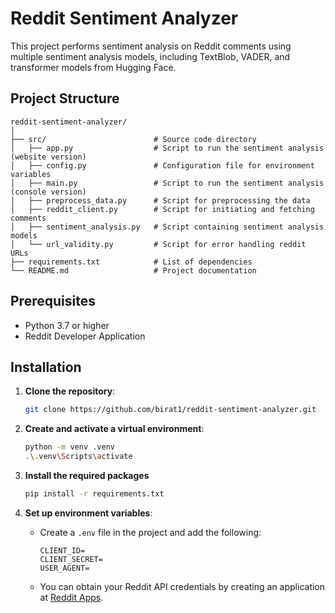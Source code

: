 # Reddit Sentiment Analyzer

This project performs sentiment analysis on Reddit comments using multiple sentiment analysis models, including TextBlob, VADER, and transformer models from Hugging Face.

## Project Structure

```plaintext
reddit-sentiment-analyzer/
│
├── src/                        # Source code directory
│   ├── app.py                  # Script to run the sentiment analysis (website version)
│   ├── config.py               # Configuration file for environment variables
│   ├── main.py                 # Script to run the sentiment analysis (console version)
│   ├── preprocess_data.py      # Script for preprocessing the data
│   ├── reddit_client.py        # Script for initiating and fetching comments
│   ├── sentiment_analysis.py   # Script containing sentiment analysis models
│   └── url_validity.py         # Script for error handling reddit URLs
├── requirements.txt            # List of dependencies
└── README.md                   # Project documentation
```

## Prerequisites

- Python 3.7 or higher
- Reddit Developer Application

## Installation

1. **Clone the repository**:

    ```sh
    git clone https://github.com/birat1/reddit-sentiment-analyzer.git
    ```

2. **Create and activate a virtual environment**:

    ```sh
    python -m venv .venv
    .\.venv\Scripts\activate
    ```

3. **Install the required packages**

    ```sh
    pip install -r requirements.txt
    ```

4. **Set up environment variables**:

    - Create a `.env` file in the project and add the following:

        ```env
        CLIENT_ID=
        CLIENT_SECRET=
        USER_AGENT=
        ```

    - You can obtain your Reddit API credentials by creating an application at [Reddit Apps](https://www.reddit.com/prefs/apps/).
    